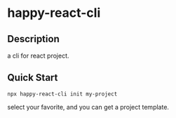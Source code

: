 <!--
 * Author  rhys.zhao
 * Date  2022-09-05 16:29:43
 * LastEditors  rhys.zhao
 * LastEditTime  2022-12-27 14:30:40
 * Description
-->

# happy-react-cli

## Description

a cli for react project.

## Quick Start

```
npx happy-react-cli init my-project
```

select your favorite, and you can get a project template.

